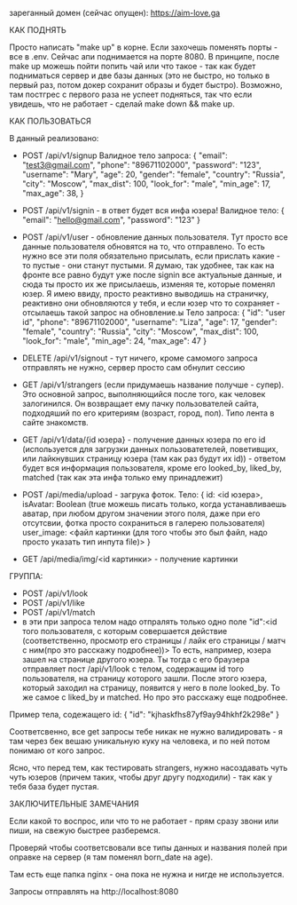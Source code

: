 
зареганный домен (сейчас опущен):
https://aim-love.ga

КАК ПОДНЯТЬ

Просто написать "make up" в корне. Если захочешь поменять порты - все в .env. Сейчас апи поднимается на порте 8080. В принципе, после make up можешь пойти попить чай или что такое - так как будет подниматься сервер и две базы данных (это не быстро, но только в первый раз, потом докер сохранит образы и будет быстро). Возможно, там постгрес с первого раза не успеет подняться, так что если увидешь, что не работает - сделай make down && make up.


КАК ПОЛЬЗОВАТЬСЯ

В данный реализовано:

- POST /api/v1/signup
Валидное тело запроса:
{
	"email": "test3@gmail.com",
	"phone": "89671102000",
	"password": "123",
	"username": "Mary",
	"age": 20,
	"gender": "female",
	"country": "Russia",
	"city": "Moscow",
	"max_dist": 100,
	"look_for": "male",
	"min_age": 17,
	"max_age": 38,
}

- POST /api/v1/signin - в ответ будет вся инфа юзера!
Валидное тело:
{
	"email": "hello@gmail.com",
	"password": "123"
}
- POST /api/v1/user - обновление данных пользователя. Тут просто все данные пользователя обновятся на то, что отправлено. То есть нужно все эти поля обязательно присылать, если прислать какие - то пустые - они станут пустыми. Я думаю, так удобнее, так как на фронте все равно будут уже после signin все актуальные данные, и сюда ты просто их же присылаешь, изменяя те, которые поменял юзер. Я имею ввиду, просто реактивно выводишь на страничку, реактивно они обновляются у тебя, и если юзер что то сохраняет - отсылаешь такой запрос на обновление.ы 
Тело запроса:
{
	"id": "user id",
	"phone": "89671102000",
	"username": "Liza",
	"age": 17,
	"gender": "female",
	"country": "Russia",
	"city": "Moscow",
	"max_dist": 100,
	"look_for": "male",
	"min_age": 24,
	"max_age": 47
}

- DELETE /api/v1/signout - тут ничего, кроме самомого запроса отправлять не нужно, сервер просто сам обнулит сессию

- GET /api/v1/strangers (если придумаешь название получше - супер). Это основной запрос, выполняющийся после того, как человек залогинился. Он возвращает ему пачку пользователей сайта, подходяший по его критериям (возраст, город, пол). Типо лента в сайте знакомств.

- GET /api/v1/data/{id юзера} - получение данных юзера по его id (используется для загрузки данных пользоватетелей, поветивщих, или лайкнувших страницу юзера (там как раз будут их id)) - ответом будет вся информация пользователя, кроме его looked_by, liked_by, matched (так как эта инфа только ему принадлежит)

- POST /api/media/upload - загрука фоток. Тело:
{
    id: <id юзера>,
    isAvatar: Boolean (true можешь писать только, когда устанавливаешь аватар, при любом другом значении этого поля, даже при его отсутсвии, фотка просто сохраниться в галерею пользователя)
    user_image: <файл картинки (для того чтобы это был файл, надо просто указать тип инпута file)>
}

- GET /api/media/img/<id картинки> - получение картинки


ГРУППА:

- POST /api/v1/look
- POST /api/v1/like
- POST /api/v1/match
- в эти при запроса телом надо отпралять только одно поле "id":<id того пользователя, с которым совершается действие (соответственно, просмотр его страницы / лайк его страницы / матч с ним(про это расскажу подробнее))>
То есть, например, юзера зашел на странице другого юзера. Ты тогда с его браузера отправляет пост /api/v1/look с телом, содержащим id того пользователя, на страницу которого зашли. После этого юзера, который заходил на страницу, появится у него в поле looked_by.
То же самое с liked_by и matched. Но про это расскажу еще подробнее.

Пример тела, содежащего id:
{
	"id": "kjhaskfhs87yf9ay94hkhf2k298e"
}




Соответсвенно, все get запросы тебе никак не нужно валидировать - я там через бек вешаю уникальную куку на человека, и по ней потом понимаю от кого запрос.

Ясно, что перед тем, как тестировать strangers, нужно насоздавать чуть чуть юзеров (причем таких, чтобы друг другу подходили) - так как у тебя база будет пустая.

ЗАКЛЮЧИТЕЛЬНЫЕ ЗАМЕЧАНИЯ

Если какой то воспрос, или что то не работает - прям сразу звони или пиши, на свежую быстрее разберемся.

Проверяй чтобы соответсвовали все типы данных и названия полей при оправке на сервер (я там поменял born_date на age).

Там есть еще папка nginx - она пока не нужна и нигде не используется.

Запросы отправлять на http://localhost:8080

